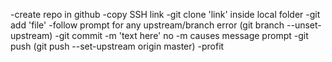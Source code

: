 -create repo in github
-copy SSH link
-git clone 'link' inside local folder
-git add 'file'
-follow prompt for any upstream/branch error (git branch --unset-upstream)
-git commit -m 'text here'  no -m causes message prompt
-git push (git push --set-upstream origin master)
-profit